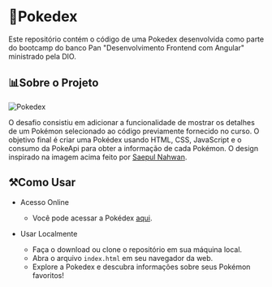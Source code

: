 # 🔴Pokedex

Este repositório contém o código de uma Pokedex desenvolvida como parte do bootcamp do banco Pan "Desenvolvimento Frontend com Angular" ministrado pela DIO.

## 📊Sobre o Projeto

![Pokedex](https://cdn.dribbble.com/users/1171520/screenshots/6540871/pokedex2.png)

O desafio consistiu em adicionar a funcionalidade de mostrar os detalhes de um Pokémon selecionado ao código previamente fornecido no curso. O objetivo final é criar uma Pokédex usando HTML, CSS, JavaScript e o consumo da PokeApi para obter a informação de cada Pokémon. O design inspirado na imagem acima feito por [Saepul Nahwan](https://dribbble.com/saepulnahwan23). 

## ⚒️Como Usar

- Acesso Online
  - Você pode acessar a Pokédex [aqui]().

- Usar Localmente
  - Faça o download ou clone o repositório em sua máquina local.
  - Abra o arquivo `index.html` em seu navegador da web.
  - Explore a Pokedex e descubra informações sobre seus Pokémon favoritos!

